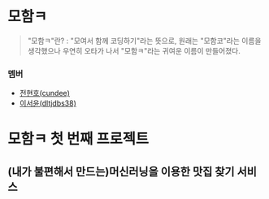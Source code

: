 # 모함ㅋ
> "모함ㅋ"란? : "모여서 함께 코딩하기"라는 뜻으로, 원래는 "모함코"라는 이름을 생각했으나 우연히 오타가 나서 "모함ㅋ"라는 귀여운 이름이 만들어졌다. 
### 멤버
- [전현호(cundee)](https://github.com/cundee)
- [이서윤(dltjdbs38)](https://github.com/dltjdbs38)
# 모함ㅋ 첫 번째 프로젝트
## (내가 불편해서 만드는)머신러닝을 이용한 맛집 찾기 서비스

